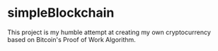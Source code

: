 # simpleBlockchain
This project is my humble attempt at creating my own cryptocurrency based on Bitcoin's Proof of Work Algorithm.
